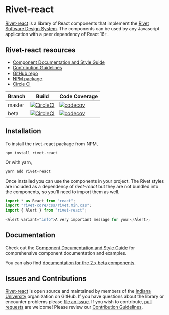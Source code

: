 # Rivet-react

[Rivet-react](https://github.com/indiana-university/rivet-react) is a library of React components that implement the [Rivet Software Design System](https://rivet.uits.iu.edu). The components can be used by any Javascript application with a peer dependency of React 16+.

## Rivet-react resources

- [Component Documentation and Style Guide](https://indiana-university.github.io/rivet-react/)
- [Contribution Guidelines](https://github.com/indiana-university/rivet-react/blob/master/CONTRIBUTING.md)
- [GitHub repo](https://github.com/indiana-university/rivet-react)
- [NPM package](https://www.npmjs.com/package/rivet-react)
- [Circle CI](https://circleci.com/gh/indiana-university/rivet-react)

| Branch  | Build                                                                                                                                                                 | Code Coverage                                                                                                                                                          |
| ------- | --------------------------------------------------------------------------------------------------------------------------------------------------------------------- | ---------------------------------------------------------------------------------------------------------------------------------------------------------------------- |
| master  | [![CircleCI](https://circleci.com/gh/indiana-university/rivet-react/tree/master.svg?style=svg)](https://circleci.com/gh/indiana-university/rivet-react/tree/master)   | [![codecov](https://codecov.io/gh/indiana-university/rivet-react/branch/master/graph/badge.svg)](https://codecov.io/gh/indiana-university/rivet-react/branch/master)   |
| beta    | [![CircleCI](https://circleci.com/gh/indiana-university/rivet-react/tree/beta.svg?style=svg)](https://circleci.com/gh/indiana-university/rivet-react/tree/beta)       | [![codecov](https://codecov.io/gh/indiana-university/rivet-react/branch/beta/graph/badge.svg)](https://codecov.io/gh/indiana-university/rivet-react/branch/beta)       |

## Installation

To install the rivet-react package from NPM,

```shell
npm install rivet-react
```

Or with yarn,

```shell
yarn add rivet-react
```

Once installed you can use the components in your project. The Rivet styles are included as a dependency of _rivet-react_ but they are not bundled into the components, so you'll need to import them as well.

```typescript static
import * as React from "react";
import "rivet-core/css/rivet.min.css";
import { Alert } from "rivet-react";

<Alert variant="info">A very important message for you!</Alert>;
```

## Documentation

Check out the [Component Documentation and Style Guide](https://indiana-university.github.io/rivet-react/) for comprehensive component documentation and examples.

You can also find [documentation for the 2.x beta components](https://indiana-university.github.io/rivet-react/beta).

## Issues and Contributions

[Rivet-react](https://github.com/indiana-university/rivet-react/) is open source and maintained by members of the [Indiana University](https://github.com/indiana-university) organization on GitHub. If you have questions about the library or encounter problems please [file an issue](https://github.com/indiana-university/rivet-react/issues). If you wish to contribute, [pull requests](https://help.github.com/articles/about-pull-requests/) are welcome! Please review our [Contribution Guidelines](https://github.com/indiana-university/rivet-react/blob/master/CONTRIBUTING.md).
